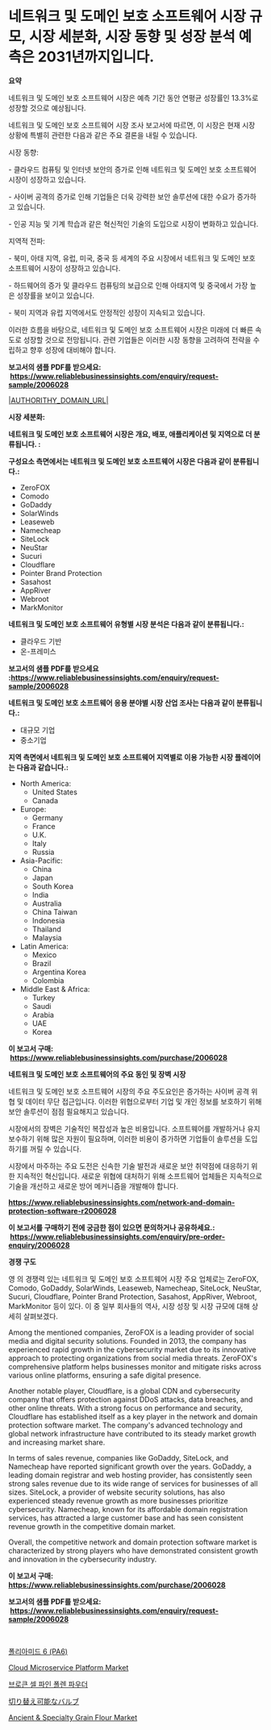 <p><h1>네트워크 및 도메인 보호 소프트웨어 시장 규모, 시장 세분화, 시장 동향 및 성장 분석 예측은 2031년까지입니다.</h1></p><p><strong>요약</strong></p>
<p><p>네트워크 및 도메인 보호 소프트웨어 시장은 예측 기간 동안 연평균 성장률인 13.3%로 성장할 것으로 예상됩니다.</p><p>네트워크 및 도메인 보호 소프트웨어 시장 조사 보고서에 따르면, 이 시장은 현재 시장 상황에 특별히 관련한 다음과 같은 주요 결론을 내릴 수 있습니다. </p><p>시장 동향:</p><p>- 클라우드 컴퓨팅 및 인터넷 보안의 증가로 인해 네트워크 및 도메인 보호 소프트웨어 시장이 성장하고 있습니다.</p><p>- 사이버 공격의 증가로 인해 기업들은 더욱 강력한 보안 솔루션에 대한 수요가 증가하고 있습니다.</p><p>- 인공 지능 및 기계 학습과 같은 혁신적인 기술의 도입으로 시장이 변화하고 있습니다.</p><p>지역적 전파:</p><p>- 북미, 아태 지역, 유럽, 미국, 중국 등 세계의 주요 시장에서 네트워크 및 도메인 보호 소프트웨어 시장이 성장하고 있습니다.</p><p>- 하드웨어의 증가 및 클라우드 컴퓨팅의 보급으로 인해 아태지역 및 중국에서 가장 높은 성장률을 보이고 있습니다.</p><p>- 북미 지역과 유럽 지역에서도 안정적인 성장이 지속되고 있습니다.</p><p>이러한 흐름을 바탕으로, 네트워크 및 도메인 보호 소프트웨어 시장은 미래에 더 빠른 속도로 성장할 것으로 전망됩니다. 관련 기업들은 이러한 시장 동향을 고려하여 전략을 수립하고 향후 성장에 대비해야 합니다.</p></p>
<p><strong>보고서의 샘플 PDF를 받으세요: &nbsp;<a href="https://www.reliablebusinessinsights.com/enquiry/request-sample/2006028">https://www.reliablebusinessinsights.com/enquiry/request-sample/2006028</a></strong></p>
<p><a href="|AUTHORITHY_DOMAIN_URL|">|AUTHORITHY_DOMAIN_URL|</a></p>
<p><strong>시장 세분화:</strong></p>
<p><strong> 네트워크 및 도메인 보호 소프트웨어 시장은 개요, 배포, 애플리케이션 및 지역으로 더 분류됩니다. :</strong></p>
<p><strong>구성요소 측면에서는 네트워크 및 도메인 보호 소프트웨어 시장은 다음과 같이 분류됩니다.:</strong></p>
<p><ul><li>ZeroFOX</li><li>Comodo</li><li>GoDaddy</li><li>SolarWinds</li><li>Leaseweb</li><li>Namecheap</li><li>SiteLock</li><li>NeuStar</li><li>Sucuri</li><li>Cloudflare</li><li>Pointer Brand Protection</li><li>Sasahost</li><li>AppRiver</li><li>Webroot</li><li>MarkMonitor</li></ul></p>
<p><strong> 네트워크 및 도메인 보호 소프트웨어 유형별 시장 분석은 다음과 같이 분류됩니다.:</strong></p>
<p><ul><li>클라우드 기반</li><li>온-프레미스</li></ul></p>
<p><strong>보고서의 샘플 PDF를 받으세요 :<a href="https://www.reliablebusinessinsights.com/enquiry/request-sample/2006028">https://www.reliablebusinessinsights.com/enquiry/request-sample/2006028</a></strong></p>
<p><strong> 네트워크 및 도메인 보호 소프트웨어 응용 분야별 시장 산업 조사는 다음과 같이 분류됩니다.:</strong></p>
<p><ul><li>대규모 기업</li><li>중소기업</li></ul></p>
<p><strong>지역 측면에서 네트워크 및 도메인 보호 소프트웨어 지역별로 이용 가능한 시장 플레이어는 다음과 같습니다.:</strong></p>
<p><ul>
    <li>
        North America:
        <ul>
            <li>United States</li>
            <li>Canada</li>
        </ul>
    </li>
    <li>
        Europe:
        <ul>
            <li>Germany</li>
            <li>France</li>
            <li>U.K.</li>
            <li>Italy</li>
            <li>Russia</li>
        </ul>
    </li>
    <li>
        Asia-Pacific:
        <ul>
            <li>China</li>
            <li>Japan</li>
            <li>South Korea</li>
            <li>India</li>
            <li>Australia</li>
            <li>China Taiwan</li>
            <li>Indonesia</li>
            <li>Thailand</li>
            <li>Malaysia</li>
        </ul>
    </li>
    <li>
        Latin America:
        <ul>
            <li>Mexico</li>
            <li>Brazil</li>
            <li>Argentina Korea</li>
            <li>Colombia</li>
        </ul>
    </li>
    <li>
        Middle East & Africa:
        <ul>
            <li>Turkey</li>
            <li>Saudi</li>
            <li>Arabia</li>
            <li>UAE</li>
            <li>Korea</li>
        </ul>
    </li>
    </ul></p>
<p><strong>이 보고서 구매: &nbsp;<a href="https://www.reliablebusinessinsights.com/purchase/2006028">https://www.reliablebusinessinsights.com/purchase/2006028</a></strong></p>
<p><strong>네트워크 및 도메인 보호 소프트웨어의 주요 동인 및 장벽 시장</strong></p>
<p><p>네트워크 및 도메인 보호 소프트웨어 시장의 주요 주도요인은 증가하는 사이버 공격 위협 및 데이터 무단 접근입니다. 이러한 위협으로부터 기업 및 개인 정보를 보호하기 위해 보안 솔루션이 점점 필요해지고 있습니다. </p><p>시장에서의 장벽은 기술적인 복잡성과 높은 비용입니다. 소프트웨어를 개발하거나 유지보수하기 위해 많은 자원이 필요하며, 이러한 비용이 증가하면 기업들이 솔루션을 도입하기를 꺼릴 수 있습니다.</p><p>시장에서 마주하는 주요 도전은 신속한 기술 발전과 새로운 보안 취약점에 대응하기 위한 지속적인 혁신입니다. 새로운 위협에 대처하기 위해 소프트웨어 업체들은 지속적으로 기술을 개선하고 새로운 방어 메커니즘을 개발해야 합니다.</p></p>
<p><strong><a href="https://www.reliablebusinessinsights.com/network-and-domain-protection-software-r2006028">https://www.reliablebusinessinsights.com/network-and-domain-protection-software-r2006028</a></strong></p>
<p><strong>이 보고서를 구매하기 전에 궁금한 점이 있으면 문의하거나 공유하세요.: &nbsp;<a href="https://www.reliablebusinessinsights.com/enquiry/pre-order-enquiry/2006028">https://www.reliablebusinessinsights.com/enquiry/pre-order-enquiry/2006028</a></strong></p>
<p><strong>경쟁 구도</strong></p>
<p><p>영 의 경쟁력 있는 네트워크 및 도메인 보호 소프트웨어 시장 주요 업체로는 ZeroFOX, Comodo, GoDaddy, SolarWinds, Leaseweb, Namecheap, SiteLock, NeuStar, Sucuri, Cloudflare, Pointer Brand Protection, Sasahost, AppRiver, Webroot, MarkMonitor 등이 있다. 이 중 일부 회사들의 역사, 시장 성장 및 시장 규모에 대해 상세히 살펴보겠다.</p><p>Among the mentioned companies, ZeroFOX is a leading provider of social media and digital security solutions. Founded in 2013, the company has experienced rapid growth in the cybersecurity market due to its innovative approach to protecting organizations from social media threats. ZeroFOX's comprehensive platform helps businesses monitor and mitigate risks across various online platforms, ensuring a safe digital presence.</p><p>Another notable player, Cloudflare, is a global CDN and cybersecurity company that offers protection against DDoS attacks, data breaches, and other online threats. With a strong focus on performance and security, Cloudflare has established itself as a key player in the network and domain protection software market. The company's advanced technology and global network infrastructure have contributed to its steady market growth and increasing market share.</p><p>In terms of sales revenue, companies like GoDaddy, SiteLock, and Namecheap have reported significant growth over the years. GoDaddy, a leading domain registrar and web hosting provider, has consistently seen strong sales revenue due to its wide range of services for businesses of all sizes. SiteLock, a provider of website security solutions, has also experienced steady revenue growth as more businesses prioritize cybersecurity. Namecheap, known for its affordable domain registration services, has attracted a large customer base and has seen consistent revenue growth in the competitive domain market.</p><p>Overall, the competitive network and domain protection software market is characterized by strong players who have demonstrated consistent growth and innovation in the cybersecurity industry.</p></p>
<p><strong>이 보고서 구매: &nbsp; <a href="https://www.reliablebusinessinsights.com/purchase/2006028">https://www.reliablebusinessinsights.com/purchase/2006028</a></strong></p>
<p><strong>보고서의 샘플 PDF를 받으세요: &nbsp;<a href="https://www.reliablebusinessinsights.com/enquiry/request-sample/2006028">https://www.reliablebusinessinsights.com/enquiry/request-sample/2006028</a></strong><strong></strong></p>
<p>&nbsp;</p>
<p><p><a href="https://medium.com/@basmakahin54/2024%EB%85%84%EB%B6%80%ED%84%B0-2031%EB%85%84%EA%B9%8C%EC%A7%80%EC%9D%98-%ED%8F%B4%EB%A6%AC%EC%95%84%EB%A7%88%EC%9D%B4%EB%93%9C-6-pa6-%EC%8B%9C%EC%9E%A5-%EC%A0%90%EC%9C%A0%EC%9C%A8%EA%B3%BC-%EA%B2%BD%EC%9F%81-%ED%99%98%EA%B2%BD%EC%97%90-%EB%8C%80%ED%95%9C-%ED%86%B5%EC%B0%B0%EB%A0%A5-7b20f127c648">폴리아미드 6 (PA6)</a></p><p><a href="https://github.com/sofayahoo2023/Market-Research-Report-List-5/blob/main/cloud-microservice-platform-market.md">Cloud Microservice Platform Market</a></p><p><a href="https://medium.com/@salennagilmor1/%EA%B9%A8%EC%A7%84-%EC%85%80-%EC%86%94%EC%9E%8E-%ED%99%94%EB%B6%84-%EA%B0%80%EB%A3%A8-%EC%8B%9C%EC%9E%A5-%EC%98%88%EC%B8%A1-%EC%8B%9C%EC%9E%A5-%EB%8F%99%ED%96%A5-%EB%B0%8F-%EC%98%81%ED%96%A5-%EB%B6%84%EC%84%9D-2024-2031-7cd8a36cd797">브로큰 셀 파인 폴렌 파우더</a></p><p><a href="https://github.com/schmahlson/Market-Research-Report-List-2/blob/main/8204376117659.md">切り替え可能なバルブ</a></p><p><a href="https://issuu.com/reportprime-2/docs/ancient-specialty-grain-flour-market-size-2030.ppt">Ancient & Specialty Grain Flour Market</a></p></p>